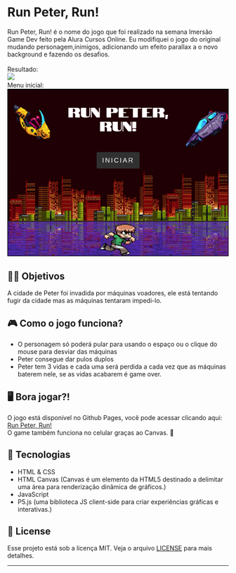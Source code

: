 # Run Peter, Run!
Run Peter, Run! é o nome do jogo que foi realizado na semana Imersão Game Dev feito pela Alura Cursos Online.
Eu modifiquei o jogo do original mudando personagem,inimigos, adicionando um efeito parallax a o novo background e fazendo os desafios. <br>
<br>Resultado:<br>
<img src="./runPeter.gif"><br>
Menu inicial: <br>
<img src="./menu.png">

## 🏃‍♂ Objetivos
A cidade de Peter foi invadida por máquinas voadores, ele está tentando fugir da cidade mas as máquinas tentaram impedi-lo.

## 🎮 Como o jogo funciona?
* O personagem só poderá pular para usando o espaço ou o clique do mouse para desviar das máquinas
* Peter consegue dar pulos duplos
* Peter tem 3 vidas e cada uma será perdida a cada vez que as máquinas baterem nele, se as vidas acabarem é game over.

## 🖥 Bora jogar?!
O jogo está disponível no Github Pages, você pode acessar clicando aqui: <a href="https://marcusgoncalvess.github.io/imersaoDev/">Run Peter, Run!</a> <br>
O game também funciona no celular graças ao Canvas. 📱

## 🚀 Tecnologias
* HTML & CSS
* HTML Canvas (Canvas é um elemento da HTML5 destinado a delimitar uma área para renderização dinâmica de gráficos.)
* JavaScript
* P5.js (uma biblioteca JS client-side para criar experiências gráficas e interativas.)

## :memo: License

Esse projeto está sob a licença MIT. Veja o arquivo [LICENSE](./LICENSE) para mais detalhes.

---
